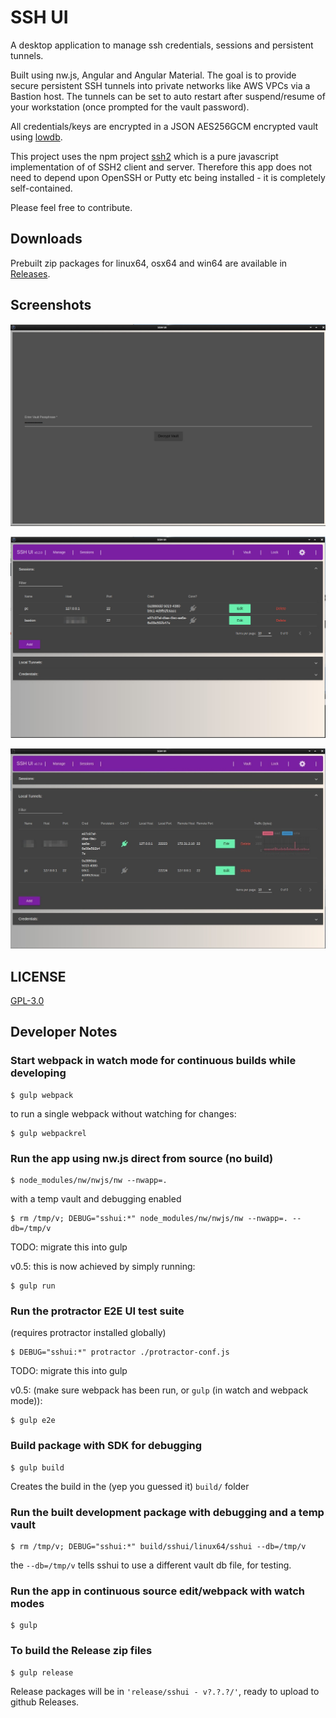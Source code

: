 # SSH UI

A desktop application to manage ssh credentials, sessions and persistent tunnels.

Built using nw.js, Angular and Angular Material.
The goal is to provide secure persistent SSH tunnels into private networks
like AWS VPCs via a Bastion host.  The tunnels can be set to auto restart
after suspend/resume of your workstation (once prompted for the vault password).

All credentials/keys are encrypted in a JSON AES256GCM encrypted vault using
[lowdb](https://github.com/typicode/lowdb).

This project uses the npm project [ssh2](https://github.com/mscdex/ssh2) which is a
pure javascript implementation of of SSH2 client and server.  Therefore this
app does not need to depend upon OpenSSH or Putty etc being installed - it
is completely self-contained.

Please feel free to contribute.

## Downloads

Prebuilt zip packages for linux64, osx64 and win64 are available in
[Releases](https://github.com/gbevan/sshui/releases).

## Screenshots

![Vault Password](docs/img/vaultpw.jpeg)

![Sessions](docs/img/sessions.jpeg)

![Local Tunnels](docs/img/local-tunnels.jpeg)

## LICENSE

[GPL-3.0](https://github.com/gbevan/sshui/blob/master/LICENSE)

## Developer Notes

### Start webpack in watch mode for continuous builds while developing

    $ gulp webpack

to run a single webpack without watching for changes:

    $ gulp webpackrel

### Run the app using nw.js direct from source (no build)

    $ node_modules/nw/nwjs/nw --nwapp=.

with a temp vault and debugging enabled

    $ rm /tmp/v; DEBUG="sshui:*" node_modules/nw/nwjs/nw --nwapp=. --db=/tmp/v

TODO: migrate this into gulp

v0.5: this is now achieved by simply running:

    $ gulp run

### Run the protractor E2E UI test suite

(requires protractor installed globally)

    $ DEBUG="sshui:*" protractor ./protractor-conf.js

TODO: migrate this into gulp

v0.5: (make sure webpack has been run, or `gulp` (in watch and webpack mode)):

    $ gulp e2e

### Build package with SDK for debugging

    $ gulp build

Creates the build in the (yep you guessed it) `build/` folder

### Run the built development package with debugging and a temp vault

    $ rm /tmp/v; DEBUG="sshui:*" build/sshui/linux64/sshui --db=/tmp/v

the `--db=/tmp/v` tells sshui to use a different vault db file, for testing.

### Run the app in continuous source edit/webpack with watch modes

    $ gulp

### To build the Release zip files

    $ gulp release

Release packages will be in `'release/sshui - v?.?.?/'`, ready to upload to
github Releases.
